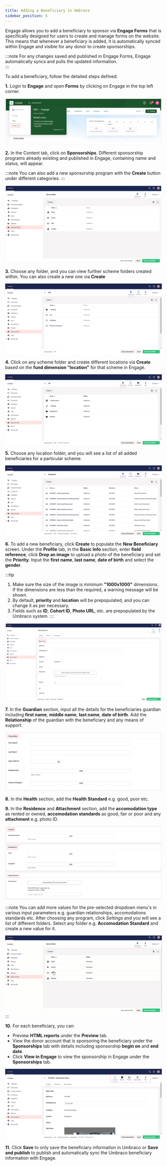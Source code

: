 ```yaml
---
title: Adding a Beneficiary in Umbraco
sidebar_position: 5
---
```


Engage allows you to add a beneficiary to sponsor via **Engage Forms** that is specifically designed for users to create and manage forms on the website. This means that whenever a beneficiary is added, it is automatically synced within Engage and visible for any donor to create sponsorships.

:::note
For any changes saved and published in Engage Forms, Engage automatically syncs and pulls the updated information.       
:::

To add a beneficiary, follow the detailed steps defined.

**1.** Login to **Engage** and open **Forms** by clicking on Engage in the top left corner. 

![Forms](./forms.png)

**2.** In the Content tab, click on **Sponsorships**. Different sponsorship programs already existing and published in Engage, containing name and status, will appear.

:::note
You can also add a new sponsorship program with the **Create** button under different categories.
:::

![Sponsorship tab](./sponsorship-tab.png)

**3.** Choose any folder, and you can view further scheme folders created within. You can also create a new one via **Create**

![Select Scheme](./choose-within-scheme-folder.png)

**4.** Click on any scheme folder and create different locations via **Create** based on the **fund dimension "location"** for that scheme in Engage.

![view location folder](./view-location-folder.png)

**5.** Choose any location folder, and you will see a list of all added beneficiaries for a particular scheme. 

![list of added beneficiaries](./list-of-added-beneficiaries.png)

**6.** To add a new beneficiary, click **Create** to populate the **New Beneficiary** screen. Under the **Profile** tab, in the **Basic Info** section, enter **field reference**, click **Drop an image** to upload a photo of the beneficiary and set the **Priority**. Input the **first name**, **last name**, **date of birth** and select the **gender**.

:::tip
1. Make sure the size of the image is minimum **"1000x1000"** dimensions. If the dimensions are less than the required, a warning message will be shown.
2. By default, **priority** and **location** will be prepopulated, and you can change it as per necessary.
3. Fields such as **ID**, **Cohort ID**, **Photo URL**, etc. are prepopulated by the Umbraco system.
:::

![Input basic information section](./basic-info-section.png)

**7.** In the **Guardian** section, input all the details for the beneficiaries guardian including **first name**, **middle name**, **last name**, **date of birth**. Add the **Relationship** of the guardian with the beneficiary and any means of support.

![Input guardian information section](./guardian-info-section.png)

**8.** In the **Health** section, add the **Health Standard** e.g. good, poor etc. 

**9.** In the **Residence** and **Attachment** section, add the **accomodation type** as rented or owned, **accomodation standards** as good, fair or poor and any **attachment** e.g. photo ID.

![Input health, residence, attachment information section](./health-residence-attachment.png)

:::note
You can add more values for the pre-selected dropdown menu's in various input parameters e.g. guardian relationships, accomodations standards etc. After choosing any program, click *Settings* and you will see a list of different folders. Select any folder e.g. **Accomodation Standard** and create a new value for it.

![Add values for pre-selected dropdown Gif](./add-values-dropdown.gif)
:::

**10.** For each beneficiary, you can:

- Preview **HTML reports** under the **Preview** tab.
- View the donor account that is sponsoring the beneficiary under the **Sponsorships** tab with details including sponsorship **begin on** and **end date**. 
- Click **View in Engage** to view the sponsorship in Engage under the **Sponsorships** tab.

![view beneficiary detail](./view-beneficiary-detail.png)

**11.** Click **Save** to only save the beneficiary information in Umbraco or **Save and publish** to publish and automatically sync the Umbraco beneficiary information with Engage.


